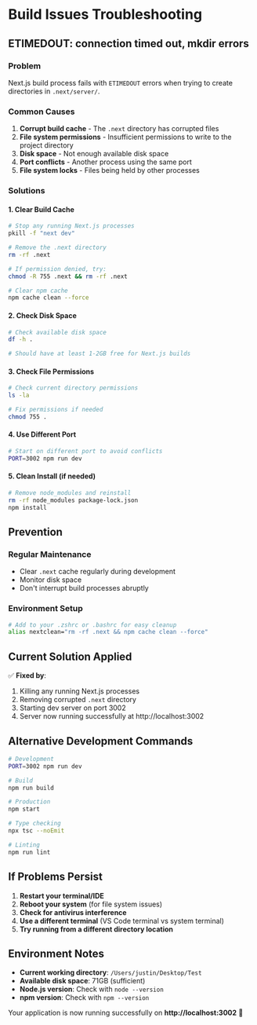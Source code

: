 # Build Issues Troubleshooting

## ETIMEDOUT: connection timed out, mkdir errors

### Problem
Next.js build process fails with `ETIMEDOUT` errors when trying to create directories in `.next/server/`.

### Common Causes
1. **Corrupt build cache** - The `.next` directory has corrupted files
2. **File system permissions** - Insufficient permissions to write to the project directory
3. **Disk space** - Not enough available disk space
4. **Port conflicts** - Another process using the same port
5. **File system locks** - Files being held by other processes

### Solutions

#### 1. Clear Build Cache
```bash
# Stop any running Next.js processes
pkill -f "next dev"

# Remove the .next directory
rm -rf .next

# If permission denied, try:
chmod -R 755 .next && rm -rf .next

# Clear npm cache
npm cache clean --force
```

#### 2. Check Disk Space
```bash
# Check available disk space
df -h .

# Should have at least 1-2GB free for Next.js builds
```

#### 3. Check File Permissions
```bash
# Check current directory permissions
ls -la

# Fix permissions if needed
chmod 755 .
```

#### 4. Use Different Port
```bash
# Start on different port to avoid conflicts
PORT=3002 npm run dev
```

#### 5. Clean Install (if needed)
```bash
# Remove node_modules and reinstall
rm -rf node_modules package-lock.json
npm install
```

## Prevention

### Regular Maintenance
- Clear `.next` cache regularly during development
- Monitor disk space
- Don't interrupt build processes abruptly

### Environment Setup
```bash
# Add to your .zshrc or .bashrc for easy cleanup
alias nextclean="rm -rf .next && npm cache clean --force"
```

## Current Solution Applied

✅ **Fixed by**:
1. Killing any running Next.js processes
2. Removing corrupted `.next` directory
3. Starting dev server on port 3002
4. Server now running successfully at http://localhost:3002

## Alternative Development Commands

```bash
# Development
PORT=3002 npm run dev

# Build
npm run build

# Production
npm start

# Type checking
npx tsc --noEmit

# Linting
npm run lint
```

## If Problems Persist

1. **Restart your terminal/IDE**
2. **Reboot your system** (for file system issues)
3. **Check for antivirus interference**
4. **Use a different terminal** (VS Code terminal vs system terminal)
5. **Try running from a different directory location**

## Environment Notes

- **Current working directory**: `/Users/justin/Desktop/Test`
- **Available disk space**: 71GB (sufficient)
- **Node.js version**: Check with `node --version`
- **npm version**: Check with `npm --version`

Your application is now running successfully on **http://localhost:3002** 🚀